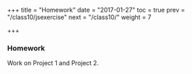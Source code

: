 +++
title = "Homework"
date = "2017-01-27"
toc = true
prev = "/class10/jsexercise"
next = "/class10/"
weight = 7

+++

### Homework

Work on Project 1 and Project 2.